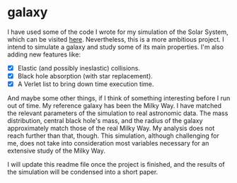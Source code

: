 # galaxy
I have used some of the code I wrote for my simulation of the Solar System, which can be visited [here](https://github.com/malmriv/solarsystem). Nevertheless, this is a more ambitious project. I intend to simulate a galaxy and study some of its main properties. I'm also adding new features like:

  * [x] Elastic (and possibly ineslastic) collisions.
  * [x] Black hole absorption (with star replacement).
  * [x] A Verlet list to bring down time execution time.
 
And maybe some other things, if I think of something interesting before I run out of time. My reference galaxy has been the Milky Way. I have matched the relevant parameters of the simulation to real astronomic data. The mass distribution, central black hole's mass, and the radius of the galaxy approximately match those of the real Milky Way. My analysis does not reach further than that, though. This simulation, although challenging for me, does not take into consideration most variables necessary for an extensive study of the Milky Way.

I will update this readme file once the project is finished, and the results of the simulation will be condensed into a short paper.
